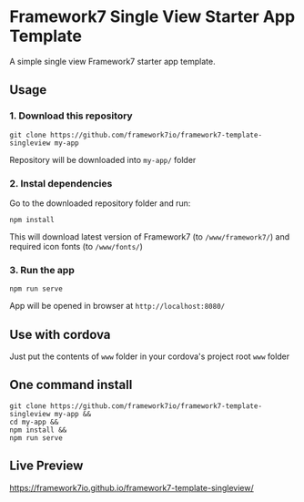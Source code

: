 # Framework7 Single View Starter App Template

A simple single view Framework7 starter app template.

## Usage

### 1. Download this repository
```
git clone https://github.com/framework7io/framework7-template-singleview my-app
```

Repository will be downloaded into `my-app/` folder

### 2. Instal dependencies

Go to the downloaded repository folder and run:
```
npm install
```

This will download latest version of Framework7 (to `/www/framework7/`) and required icon fonts (to `/www/fonts/`)

### 3. Run the app

```
npm run serve
```

App will be opened in browser at `http://localhost:8080/`

## Use with cordova

Just put the contents of `www` folder in your cordova's project root `www` folder

## One command install

```
git clone https://github.com/framework7io/framework7-template-singleview my-app &&
cd my-app &&
npm install &&
npm run serve
```

## Live Preview

https://framework7io.github.io/framework7-template-singleview/
